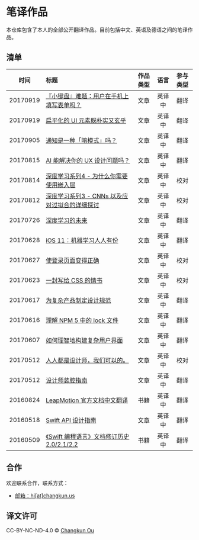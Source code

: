 # 笔译作品

本仓库包含了本人的全部公开翻译作品。目前包括中文、英语及德语之间的笔译作品。

## 清单

|    时间    | 标题                                       | 作品类型 |  语言  | 参与类型 |
| :------: | :--------------------------------------- | :--: | :--: | :--: |
| 20170919 | [『小键盘』难题：用户在手机上填写表单吗？](https://juejin.im/post/59c0e3835188256bcf2e1d22) |  文章  | 英译中  |  翻译  |
| 20170919 | [扁平化的 UI 元素既朴实又玄乎](https://juejin.im/post/59c0d3305188256bce40e884) |  文章  | 英译中  |  翻译  |
| 20170905 | [通知是一种「暗模式」吗？](https://juejin.im/post/59ae63026fb9a024985f31b5) |  文章  | 英译中  |  翻译  |
| 20170815 | [AI 能解决你的 UX 设计问题吗？](https://juejin.im/post/5992aa306fb9a03c445df727) |  文章  | 英译中  |  翻译  |
| 20170814 | [深度学习系列4 - 为什么你需要使用嵌入层](https://juejin.im/post/599183c6f265da3e2e5717d2) |  文章  | 英译中  |  校对  |
| 20170812 | [深度学习系列3 - CNNs 以及应对过拟合的详细探讨](https://juejin.im/post/598f25b15188257d8643173d) |  文章  | 英译中  |  校对  |
| 20170726 | [深度学习的未来](https://juejin.im/post/597843506fb9a06ba4747db5) |  文章  | 英译中  |  翻译  |
| 20170628 | [iOS 11：机器学习人人有份](https://juejin.im/post/59533049f265da6c3a54b739) |  文章  | 英译中  |  翻译  |
| 20170627 | [使登录页面变得正确](https://juejin.im/post/5951e7905188250d98489c6a) |  文章  | 英译中  |  校对  |
| 20170623 | [一封写给 CSS 的情书](https://juejin.im/post/594c75c0f265da6c2b765b25) |  文章  | 英译中  |  校对  |
| 20170617 | [为复杂产品制定设计规范](https://juejin.im/post/5944b8e55c497d006bdc261a) |  文章  | 英译中  |  翻译  |
| 20170616 | [理解 NPM 5 中的 lock 文件](https://juejin.im/post/5943849aac502e006b84ce07) |  文章  | 英译中  |  翻译  |
| 20170607 | [如何理智地构建复杂用户界面](https://juejin.im/post/5937a61f2f301e006b2879a9) |  文章  | 英译中  |  翻译  |
| 20170512 | [人人都是设计师，我们可以的。](https://juejin.im/post/59157cdf0ce4630069d79857) |  文章  | 英译中  |  校对  |
| 20170512 | [设计师装腔指南](https://juejin.im/post/5915880b570c35006932fac9) |  文章  | 英译中  |  翻译  |
| 20160824 | [LeapMotion 官方文档中文翻译](https://github.com/changkun/LeapDocCN) |  书籍  | 英译中  |  翻译  |
| 20160518 | [Swift API 设计指南](http://swift.gg/2016/05/18/api-design-guidelines/) |  文章  | 英译中  |  翻译  |
| 20160509 | [《Swift 编程语言》文档修订历史 2.0/2.1/2.2](https://github.com/numbbbbb/the-swift-programming-language-in-chinese/blob/gh-pages/source/chapter1/03_revision_history.md) |  书籍  | 英译中  |  翻译  |

## 合作

欢迎联系合作，联系方式：

- [邮箱：hi[at]changkun.us](mailto:hi[at]changkun.us)

## 译文许可

CC-BY-NC-ND-4.0 &copy; [Changkun Ou](https://changkun.us)